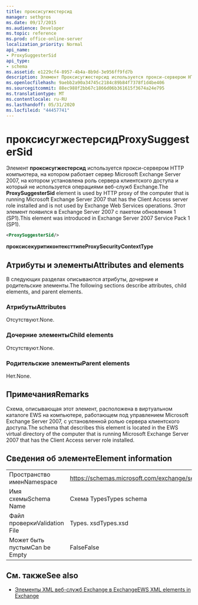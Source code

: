 ```yaml
---
title: проксисугжестерсид
manager: sethgros
ms.date: 09/17/2015
ms.audience: Developer
ms.topic: reference
ms.prod: office-online-server
localization_priority: Normal
api_name:
- ProxySuggesterSid
api_type:
- schema
ms.assetid: e1229cf4-8957-4b4a-8b9d-3e956ff9fd7b
description: Элемент Проксисугжестерсид используется прокси-сервером HTTP компьютера, на котором работает сервер Microsoft Exchange Server 2007, на котором установлена роль сервера клиентского доступа и который не используется операциями веб-служб Exchange. Этот элемент появился в Exchange Server 2007 с пакетом обновления 1 (SP1).
ms.openlocfilehash: 9aebb2a90a34745c2184c89b84f7378f1d4be406
ms.sourcegitcommit: 88ec988f2bb67c1866d06b361615f3674a24e795
ms.translationtype: MT
ms.contentlocale: ru-RU
ms.lasthandoff: 05/31/2020
ms.locfileid: "44457741"
---
```

# <a name="proxysuggestersid"></a><span data-ttu-id="f5171-104">проксисугжестерсид</span><span class="sxs-lookup"><span data-stu-id="f5171-104">ProxySuggesterSid</span></span>

<span data-ttu-id="f5171-105">Элемент **проксисугжестерсид** используется прокси-сервером HTTP компьютера, на котором работает сервер Microsoft Exchange Server 2007, на котором установлена роль сервера клиентского доступа и который не используется операциями веб-служб Exchange.</span><span class="sxs-lookup"><span data-stu-id="f5171-105">The **ProxySuggesterSid** element is used by HTTP proxy of the computer that is running Microsoft Exchange Server 2007 that has the Client Access server role installed and is not used by Exchange Web Services operations.</span></span> <span data-ttu-id="f5171-106">Этот элемент появился в Exchange Server 2007 с пакетом обновления 1 (SP1).</span><span class="sxs-lookup"><span data-stu-id="f5171-106">This element was introduced in Exchange Server 2007 Service Pack 1 (SP1).</span></span> 
  
```xml
<ProxySuggesterSid/>
```

 <span data-ttu-id="f5171-107">**проксисекуритиконтексттипе**</span><span class="sxs-lookup"><span data-stu-id="f5171-107">**ProxySecurityContextType**</span></span>
## <a name="attributes-and-elements"></a><span data-ttu-id="f5171-108">Атрибуты и элементы</span><span class="sxs-lookup"><span data-stu-id="f5171-108">Attributes and elements</span></span>

<span data-ttu-id="f5171-109">В следующих разделах описываются атрибуты, дочерние и родительские элементы.</span><span class="sxs-lookup"><span data-stu-id="f5171-109">The following sections describe attributes, child elements, and parent elements.</span></span>
  
### <a name="attributes"></a><span data-ttu-id="f5171-110">Атрибуты</span><span class="sxs-lookup"><span data-stu-id="f5171-110">Attributes</span></span>

<span data-ttu-id="f5171-111">Отсутствуют.</span><span class="sxs-lookup"><span data-stu-id="f5171-111">None.</span></span>
  
### <a name="child-elements"></a><span data-ttu-id="f5171-112">Дочерние элементы</span><span class="sxs-lookup"><span data-stu-id="f5171-112">Child elements</span></span>

<span data-ttu-id="f5171-113">Отсутствуют.</span><span class="sxs-lookup"><span data-stu-id="f5171-113">None.</span></span>
  
### <a name="parent-elements"></a><span data-ttu-id="f5171-114">Родительские элементы</span><span class="sxs-lookup"><span data-stu-id="f5171-114">Parent elements</span></span>

<span data-ttu-id="f5171-115">Нет.</span><span class="sxs-lookup"><span data-stu-id="f5171-115">None.</span></span>
  
## <a name="remarks"></a><span data-ttu-id="f5171-116">Примечания</span><span class="sxs-lookup"><span data-stu-id="f5171-116">Remarks</span></span>

<span data-ttu-id="f5171-117">Схема, описывающая этот элемент, расположена в виртуальном каталоге EWS на компьютере, работающем под управлением Microsoft Exchange Server 2007, с установленной ролью сервера клиентского доступа.</span><span class="sxs-lookup"><span data-stu-id="f5171-117">The schema that describes this element is located in the EWS virtual directory of the computer that is running Microsoft Exchange Server 2007 that has the Client Access server role installed.</span></span>
  
## <a name="element-information"></a><span data-ttu-id="f5171-118">Сведения об элементе</span><span class="sxs-lookup"><span data-stu-id="f5171-118">Element information</span></span>

|||
|:-----|:-----|
|<span data-ttu-id="f5171-119">Пространство имен</span><span class="sxs-lookup"><span data-stu-id="f5171-119">Namespace</span></span>  <br/> |https://schemas.microsoft.com/exchange/services/2006/types  <br/> |
|<span data-ttu-id="f5171-120">Имя схемы</span><span class="sxs-lookup"><span data-stu-id="f5171-120">Schema Name</span></span>  <br/> |<span data-ttu-id="f5171-121">Схема Types</span><span class="sxs-lookup"><span data-stu-id="f5171-121">Types schema</span></span>  <br/> |
|<span data-ttu-id="f5171-122">Файл проверки</span><span class="sxs-lookup"><span data-stu-id="f5171-122">Validation File</span></span>  <br/> |<span data-ttu-id="f5171-123">Types. xsd</span><span class="sxs-lookup"><span data-stu-id="f5171-123">Types.xsd</span></span>  <br/> |
|<span data-ttu-id="f5171-124">Может быть пустым</span><span class="sxs-lookup"><span data-stu-id="f5171-124">Can be Empty</span></span>  <br/> |<span data-ttu-id="f5171-125">False</span><span class="sxs-lookup"><span data-stu-id="f5171-125">False</span></span>  <br/> |
   
## <a name="see-also"></a><span data-ttu-id="f5171-126">См. также</span><span class="sxs-lookup"><span data-stu-id="f5171-126">See also</span></span>



- [<span data-ttu-id="f5171-127">Элементы XML веб-служб Exchange в Exchange</span><span class="sxs-lookup"><span data-stu-id="f5171-127">EWS XML elements in Exchange</span></span>](ews-xml-elements-in-exchange.md)

